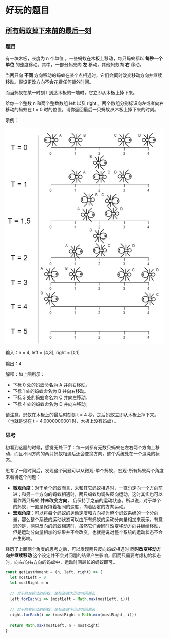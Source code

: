 # 好玩的题目

## [所有蚂蚁掉下来前的最后一刻 <Badge text="来源: LeetCode" />](https://leetcode-cn.com/problems/last-moment-before-all-ants-fall-out-of-a-plank/) 

### 题目
有一块木板，长度为 n 个单位 。一些蚂蚁在木板上移动，每只蚂蚁都以 **每秒一个单位** 的速度移动。其中，一部分蚂蚁向 **左** 移动，其他蚂蚁向 **右** 移动。

当两只向 **不同** 方向移动的蚂蚁在某个点相遇时，它们会同时改变移动方向并继续移动。假设更改方向不会花费任何额外时间。

而当蚂蚁在某一时刻 t 到达木板的一端时，它立即从木板上掉下来。

给你一个整数 n 和两个整数数组 left 以及 right 。两个数组分别标识向左或者向右移动的蚂蚁在 t = 0 时的位置。请你返回最后一只蚂蚁从木板上掉下来的时刻。

示例：

![示例](./public/ants.jpg)


输入：n = 4, left = [4,3], right = [0,1]

输出：4

解释：如上图所示：
- 下标 0 处的蚂蚁命名为 A 并向右移动。
- 下标 1 处的蚂蚁命名为 B 并向右移动。
- 下标 3 处的蚂蚁命名为 C 并向左移动。
- 下标 4 处的蚂蚁命名为 D 并向左移动。

请注意，蚂蚁在木板上的最后时刻是 t = 4 秒，之后蚂蚁立即从木板上掉下来。（也就是说在 t = 4.0000000001 时，木板上没有蚂蚁）。

### 思考

初看到这题的时候，感觉无处下手：每一刻都有无数只蚂蚁在左右两个方向上移动，而且不同方向的两只蚂蚁相遇后还会变换方向，整个系统处在一个混沌的状态。

思考了一段时间后，发现这个问题可以从微观-单个蚂蚁、宏观-所有蚂蚁两个角度来看待这个问题：

- **微观角度**：对于单个蚂蚁而言，未和其它蚂蚁相遇时，一直匀速向一个方向前进；和另一个方向的蚂蚁相遇时，两只蚂蚁均调头反向运动，这时其实也可以看作两只蚂蚁 **并未改变方向**， 仍保持了之前的运动状态。所以说，对于单个的蚂蚁，一直是保持着相同的速度，向着固定的方向运动。
- **宏观角度**：可以将每个蚂蚁的运动速度和方向视为整个蚂蚁系统的一个分向量，那么整个系统的运动状态可以由所有蚂蚁的运动分向量相加来表示。有意思的是，两只反向的蚂蚁相遇时，虽然它们会同时改变移动方向并继续移动，但是运动分向量相加的结果并不会改变，也就是说对整个系统的运动状态不会产生影响。

经历了上面两个角度的思考之后，可以发现两只反向蚂蚁相遇时 **同时改变移动方向并继续移动** 这个设定并不会对问题的结果产生影响，因而只需要考虑初始状态时，向左/向右方向的蚂蚁中，运动时间最长的蚂蚁即可。

```js
const getLastMoment = (n, left, right) => {
  let mostLeft = 0
  let mostRight = n

  // 对于向左运动的蚂蚁，坐标值越大运动时间越长
  left.forEach(i => (mostLeft = Math.max(mostLeft, i)))

  // 对于向右运动的蚂蚁，坐标值越小运动时间越长
  right.forEach(i => (mostRight = Math.min(mostRight, i)))

  return Math.max(mostLeft, n - mostRight)
}
```

<Vssue title="Leetcode 好玩的题目" />
